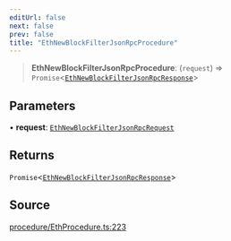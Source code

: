```yaml
---
editUrl: false
next: false
prev: false
title: "EthNewBlockFilterJsonRpcProcedure"
---
```


> **EthNewBlockFilterJsonRpcProcedure**: (`request`) => `Promise`\<[`EthNewBlockFilterJsonRpcResponse`](/reference/tevm/procedures-types/type-aliases/ethnewblockfilterjsonrpcresponse/)\>

## Parameters

• **request**: [`EthNewBlockFilterJsonRpcRequest`](/reference/tevm/procedures-types/type-aliases/ethnewblockfilterjsonrpcrequest/)

## Returns

`Promise`\<[`EthNewBlockFilterJsonRpcResponse`](/reference/tevm/procedures-types/type-aliases/ethnewblockfilterjsonrpcresponse/)\>

## Source

[procedure/EthProcedure.ts:223](https://github.com/evmts/tevm-monorepo/blob/main/packages/procedures-types/src/procedure/EthProcedure.ts#L223)
